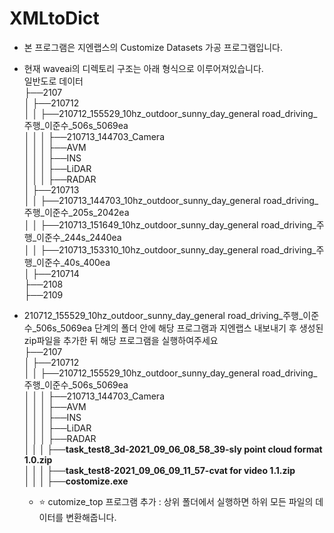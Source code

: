 # XMLtoDict
- 본 프로그램은 지엔랩스의 Customize Datasets 가공 프로그램입니다.
- 현재 waveai의 디렉토리 구조는 아래 형식으로 이루어져있습니다.  
  일반도로 데이터  
  ├──2107  
  │   ├──210712  
  │   │   ├──210712_155529_10hz_outdoor_sunny_day_general road_driving_주행_이준수_506s_5069ea  
  │   │   │   ├──210713_144703_Camera  
  │   │   │   ├──AVM  
  │   │   │   ├──INS  
  │   │   │   ├──LiDAR  
  │   │   │   ├──RADAR  
  │   ├──210713  
  │   │   ├──210713_144703_10hz_outdoor_sunny_day_general road_driving_주행_이준수_205s_2042ea  
  │   │   ├──210713_151649_10hz_outdoor_sunny_day_general road_driving_주행_이준수_244s_2440ea  
  │   │   ├──210713_153310_10hz_outdoor_sunny_day_general road_driving_주행_이준수_40s_400ea  
  │   ├──210714  
  ├──2108  
  ├──2109  
  
- 210712_155529_10hz_outdoor_sunny_day_general road_driving_주행_이준수_506s_5069ea 단계의 폴더 안에 해당 프로그램과 지엔랩스 내보내기 후 생성된 zip파일을 추가한 뒤 해당 프로그램을 실행하여주세요  
  ├──2107  
  │   ├──210712  
  │   │   ├──210712_155529_10hz_outdoor_sunny_day_general road_driving_주행_이준수_506s_5069ea  
  │   │   │   ├──210713_144703_Camera  
  │   │   │   ├──AVM  
  │   │   │   ├──INS  
  │   │   │   ├──LiDAR  
  │   │   │   ├──RADAR  
  **│   │   │   ├──task_test8_3d-2021_09_06_08_58_39-sly point cloud format 1.0.zip  
  │   │   │   ├──task_test8-2021_09_06_09_11_57-cvat for video 1.1.zip  
  │   │   │   ├──costomize.exe**
  
  - ⭐ cutomize_top 프로그램 추가 : 상위 폴더에서 실행하면 하위 모든 파일의 데이터를 변환해줍니다.
  
